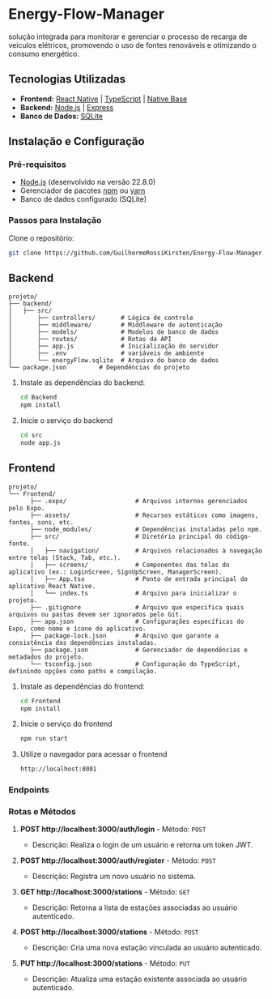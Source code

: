 # Energy-Flow-Manager

solução integrada para monitorar e gerenciar o processo de recarga de veículos elétricos,
promovendo o uso de fontes renováveis e otimizando o consumo energético.

## Tecnologias Utilizadas

- **Frontend:** [React Native](https://reactjs.org/](https://reactnative.dev/)) | [TypeScript](https://www.typescriptlang.org/) | [Native Base](https://tailwindcss.com/](https://nativebase.io/))
- **Backend:** [Node.js](https://nodejs.org/) | [Express](https://expressjs.com/)
- **Banco de Dados:** [SQLite](https://www.sqlite.org/index.html)

## Instalação e Configuração

### Pré-requisitos

- [Node.js](https://nodejs.org/) (desenvolvido na versão 22.8.0) 
- Gerenciador de pacotes [npm](https://www.npmjs.com/) ou [yarn](https://yarnpkg.com/)
- Banco de dados configurado (SQLite)

### Passos para Instalação


Clone o repositório:

   ```bash
   git clone https://github.com/GuilhermeRossiKirsten/Energy-Flow-Manager.git
   ```

   
## Backend
```
projeto/
├── backend/
│   ├── src/
│       ├── controllers/       # Lógica de controle
│       ├── middleware/        # Middleware de autenticação
│       ├── models/            # Modelos de banco de dados
│       ├── routes/            # Rotas da API
│       ├── app.js             # Inicialização do servidor
│       ├── .env               # variáveis de ambiente
│       └── energyFlow.sqlite  # Arquivo do banco de dados 
└── package.json         # Dependências do projeto
```


1. Instale as dependências do backend:
   ```bash
   cd Backend
   npm install
   ```

2. Inicie o serviço do backend
   ```bash
   cd src
   node app.js
   ```
   
## Frontend
```
projeto/
└── Frontend/
      ├── .expo/                   # Arquivos internos gerenciados pelo Expo.
      ├── assets/                  # Recursos estáticos como imagens, fontes, sons, etc.
      ├── node_modules/            # Dependências instaladas pelo npm.
      ├── src/                     # Diretório principal do código-fonte.
      │   ├── navigation/          # Arquivos relacionados à navegação entre telas (Stack, Tab, etc.).
      │   ├── screens/             # Componentes das telas do aplicativo (ex.: LoginScreen, SignUpScreen, ManagerScreen).
      │   ├── App.tsx              # Ponto de entrada principal do aplicativo React Native.
      │   └── index.ts             # Arquivo para inicializar o projeto.
      ├── .gitignore               # Arquivo que especifica quais arquivos ou pastas devem ser ignorados pelo Git.
      ├── app.json                 # Configurações específicas do Expo, como nome e ícone do aplicativo.
      ├── package-lock.json        # Arquivo que garante a consistência das dependências instaladas.
      ├── package.json             # Gerenciador de dependências e metadados do projeto.
      └── tsconfig.json            # Configuração do TypeScript, definindo opções como paths e compilação.
```


1. Instale as dependências do frontend:
   ```bash
   cd Frontend
   npm install
   ```

2. Inicie o serviço do frontend
   ```bash
   npm run start
   ```

3. Utilize o navegador para acessar o frontend
     ```bash
     http://localhost:8081
     ```


### Endpoints

### Rotas e Métodos

1. **POST http://localhost:3000/auth/login** - Método: `POST`
   - Descrição: Realiza o login de um usuário e retorna um token JWT.

2. **POST http://localhost:3000/auth/register** - Método: `POST`
   - Descrição: Registra um novo usuário no sistema.

3. **GET http://localhost:3000/stations** - Método: `GET`
   - Descrição: Retorna a lista de estações associadas ao usuário autenticado.

4. **POST http://localhost:3000/stations** - Método: `POST`
   - Descrição: Cria uma nova estação vinculada ao usuário autenticado.

5. **PUT http://localhost:3000/stations** - Método: `PUT`
   - Descrição: Atualiza uma estação existente associada ao usuário autenticado.

